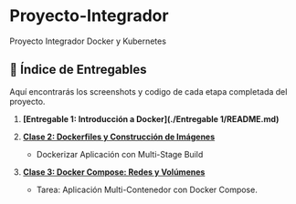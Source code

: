 # Proyecto-Integrador
Proyecto Integrador Docker y Kubernetes

## 🧭 Índice de Entregables

Aquí encontrarás los screenshots y codigo de cada etapa completada del proyecto.

1.  **[Entregable 1: Introducción a Docker](./Entregable 1/README.md)**
    
2.  **[Clase 2: Dockerfiles y Construcción de Imágenes](./clase2/mi-app-express)**
    * Dockerizar Aplicación con Multi-Stage Build
3.  **[Clase 3: Docker Compose: Redes y Volúmenes](./clase1/README.md)**
    * Tarea: Aplicación Multi-Contenedor con Docker Compose.
